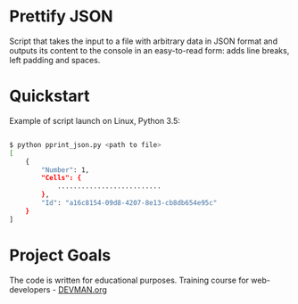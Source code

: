 # Prettify JSON

Script that takes the input to a file with arbitrary data in JSON format and outputs its content to the console in an easy-to-read form: adds line breaks, left padding and spaces.

# Quickstart

Example of script launch on Linux, Python 3.5:

```bash

$ python pprint_json.py <path to file>
[
    {
        "Number": 1,
        "Cells": {
            ..........................
        },
        "Id": "a16c8154-09d8-4207-8e13-cb8db654e95c"
    }
]


```

# Project Goals

The code is written for educational purposes. Training course for web-developers - [DEVMAN.org](https://devman.org)
